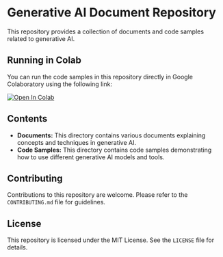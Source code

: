 # Generative AI Document Repository

This repository provides a collection of documents and code samples related to generative AI.

## Running in Colab

You can run the code samples in this repository directly in Google Colaboratory using the following link:

[![Open In Colab](https://colab.research.google.com/assets/colab-badge.svg)](run_in_colab.ipynb)

## Contents

* **Documents:** This directory contains various documents explaining concepts and techniques in generative AI.
* **Code Samples:** This directory contains code samples demonstrating how to use different generative AI models and tools.

## Contributing

Contributions to this repository are welcome. Please refer to the `CONTRIBUTING.md` file for guidelines.

## License

This repository is licensed under the MIT License. See the `LICENSE` file for details.
